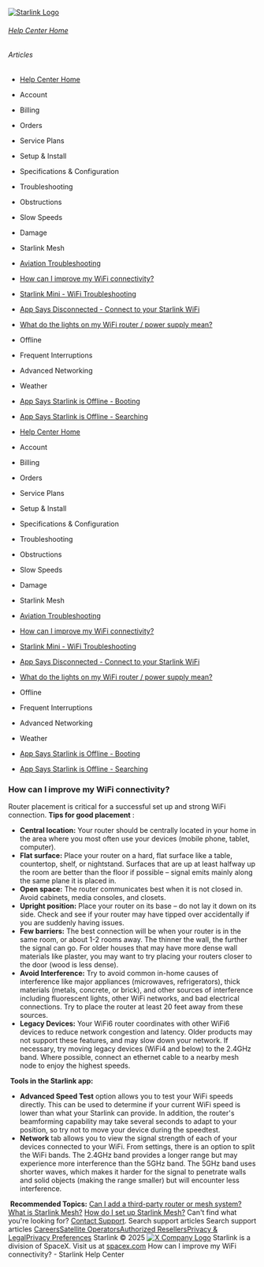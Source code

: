 [![Starlink Logo](https://www.starlink.com/_next/image?url=%2Fassets%2Fimages%2Flogo%2Flogo_white.png&w=3840&q=75)](https://www.starlink.com/support/article/<https:/www.starlink.com/>)
###### [Help Center Home](https://www.starlink.com/support/article/</support>)
###### Articles
  * [Help Center Home](https://www.starlink.com/support/article/</support>)
  * Account
  * Billing
  * Orders
  * Service Plans
  * Setup & Install
  * Specifications & Configuration
  * Troubleshooting
  * Obstructions
  * Slow Speeds
  * Damage
  * Starlink Mesh
  * [Aviation Troubleshooting](https://www.starlink.com/support/article/</support/article/80aaef2a-8796-c8bc-b30a-5003aa217b84>)
  * [How can I improve my WiFi connectivity?](https://www.starlink.com/support/article/</support/article/f28de520-ef3f-138d-9f69-7f1b37433f1e>)
  * [Starlink Mini - WiFi Troubleshooting](https://www.starlink.com/support/article/</support/article/acb3bee4-53d9-2f4f-ca45-c21db163543c>)
  * [App Says Disconnected - Connect to your Starlink WiFi](https://www.starlink.com/support/article/</support/article/8c2013d8-844d-75bc-ed2b-2d696a5834ed>)
  * [What do the lights on my WiFi router / power supply mean?](https://www.starlink.com/support/article/</support/article/26a1c6cf-eb8a-c7b1-4784-7e0eaf597cdb>)
  * Offline
  * Frequent Interruptions
  * Advanced Networking
  * Weather
  * [App Says Starlink is Offline - Booting](https://www.starlink.com/support/article/</support/article/718b444d-e8c2-eeee-c214-beecc96e44ae>)
  * [App Says Starlink is Offline - Searching](https://www.starlink.com/support/article/</support/article/8dd04f1b-f7b3-882c-3827-a660c5fe48c7>)


  * [Help Center Home](https://www.starlink.com/support/article/</support>)
  * Account
  * Billing
  * Orders
  * Service Plans
  * Setup & Install
  * Specifications & Configuration
  * Troubleshooting
  * Obstructions
  * Slow Speeds
  * Damage
  * Starlink Mesh
  * [Aviation Troubleshooting](https://www.starlink.com/support/article/</support/article/80aaef2a-8796-c8bc-b30a-5003aa217b84>)
  * [How can I improve my WiFi connectivity?](https://www.starlink.com/support/article/</support/article/f28de520-ef3f-138d-9f69-7f1b37433f1e>)
  * [Starlink Mini - WiFi Troubleshooting](https://www.starlink.com/support/article/</support/article/acb3bee4-53d9-2f4f-ca45-c21db163543c>)
  * [App Says Disconnected - Connect to your Starlink WiFi](https://www.starlink.com/support/article/</support/article/8c2013d8-844d-75bc-ed2b-2d696a5834ed>)
  * [What do the lights on my WiFi router / power supply mean?](https://www.starlink.com/support/article/</support/article/26a1c6cf-eb8a-c7b1-4784-7e0eaf597cdb>)
  * Offline
  * Frequent Interruptions
  * Advanced Networking
  * Weather
  * [App Says Starlink is Offline - Booting](https://www.starlink.com/support/article/</support/article/718b444d-e8c2-eeee-c214-beecc96e44ae>)
  * [App Says Starlink is Offline - Searching](https://www.starlink.com/support/article/</support/article/8dd04f1b-f7b3-882c-3827-a660c5fe48c7>)


### How can I improve my WiFi connectivity?
Router placement is critical for a successful set up and strong WiFi connection.
**Tips for good placement** :
  * **Central location:** Your router should be centrally located in your home in the area where you most often use your devices (mobile phone, tablet, computer).
  * **Flat surface:** Place your router on a hard, flat surface like a table, countertop, shelf, or nightstand. Surfaces that are up at least halfway up the room are better than the floor if possible – signal emits mainly along the same plane it is placed in.
  * **Open space:** The router communicates best when it is not closed in. Avoid cabinets, media consoles, and closets.
  * **Upright position:** Place your router on its base – do not lay it down on its side. Check and see if your router may have tipped over accidentally if you are suddenly having issues.
  * **Few barriers:** The best connection will be when your router is in the same room, or about 1-2 rooms away. The thinner the wall, the further the signal can go. For older houses that may have more dense wall materials like plaster, you may want to try placing your routers closer to the door (wood is less dense).
  * **Avoid Interference:** Try to avoid common in-home causes of interference like major appliances (microwaves, refrigerators), thick materials (metals, concrete, or brick), and other sources of interference including fluorescent lights, other WiFi networks, and bad electrical connections. Try to place the router at least 20 feet away from these sources.
  * **Legacy Devices:** Your WiFi6 router coordinates with other WiFi6 devices to reduce network congestion and latency. Older products may not support these features, and may slow down your network. If necessary, try moving legacy devices (WiFi4 and below) to the 2.4GHz band. Where possible, connect an ethernet cable to a nearby mesh node to enjoy the highest speeds.


​ 
**Tools in the Starlink app:**
  * **Advanced Speed Test** option allows you to test your WiFi speeds directly. This can be used to determine if your current WiFi speed is lower than what your Starlink can provide. In addition, the router's beamforming capability may take several seconds to adapt to your position, so try not to move your device during the speedtest.
  * **Network** tab allows you to view the signal strength of each of your devices connected to your WiFi. From settings, there is an option to split the WiFi bands. The 2.4GHz band provides a longer range but may experience more interference than the 5GHz band. The 5GHz band uses shorter waves, which makes it harder for the signal to penetrate walls and solid objects (making the range smaller) but will encounter less interference.


​ 
**Recommended Topics:**
[Can I add a third-party router or mesh system?](https://www.starlink.com/support/article/<https:/support.starlink.com/?topic=a206a55c-0597-2d06-1408-dea7dcf24221>)
[What is Starlink Mesh?](https://www.starlink.com/support/article/<https:/support.starlink.com/?topic=57f4bd5c-4125-2210-8bb2-30c90b558b7b>)
[How do I set up Starlink Mesh?](https://www.starlink.com/support/article/<https:/support.starlink.com/?topic=e729e467-6572-99c0-1035-cdd61b2e2cb7>)
Can't find what you're looking for? [Contact Support](https://www.starlink.com/support/article/</support/tickets?sourceType=web_article_help_center&sourceValue=f28de520-ef3f-138d-9f69-7f1b37433f1e>).
Search support articles
Search support articles
[Careers](https://www.starlink.com/support/article/<https:/www.spacex.com/careers>)[Satellite Operators](https://www.starlink.com/support/article/<https:/starlink.com/satellite-operators>)[Authorized Resellers](https://www.starlink.com/support/article/<https:/starlink.com/resellers>)[Privacy & Legal](https://www.starlink.com/support/article/<https:/starlink.com/legal>)[Privacy Preferences](https://www.starlink.com/support/article/<>)
Starlink © 2025
[![X Company Logo](https://www.starlink.com/assets/images/icons/x-logo.svg)](https://www.starlink.com/support/article/<https:/twitter.com/Starlink>)
Starlink is a division of SpaceX. Visit us at [spacex.com](https://www.starlink.com/support/article/<https:/www.spacex.com/>)
How can I improve my WiFi connectivity? - Starlink Help Center
